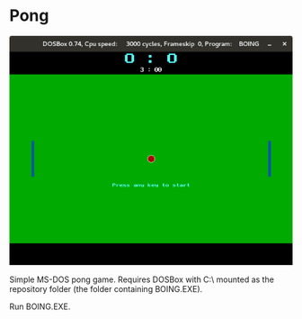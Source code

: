 # Pong
![alt tag](screenshot.png)

Simple MS-DOS pong game. Requires DOSBox with C:\ mounted as the repository folder (the folder containing BOING.EXE).

Run BOING.EXE.
